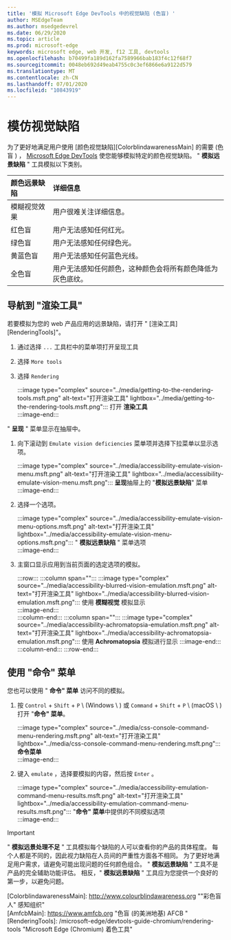 ```yaml
---
title: '模拟 Microsoft Edge DevTools 中的视觉缺陷 (色盲) '
author: MSEdgeTeam
ms.author: msedgedevrel
ms.date: 06/29/2020
ms.topic: article
ms.prod: microsoft-edge
keywords: microsoft edge, web 开发, f12 工具, devtools
ms.openlocfilehash: b70499fa189d162fa7589966bab183f4c12f68f7
ms.sourcegitcommit: 0048eb692d49eab4755c0c3ef6866e6a9122d579
ms.translationtype: MT
ms.contentlocale: zh-CN
ms.lasthandoff: 07/01/2020
ms.locfileid: "10843919"
---
```

# 模仿视觉缺陷

为了更好地满足用户使用 [颜色视觉缺陷][ColorblindawarenessMain] 的需要 (色盲 ) ， [Microsoft Edge DevTools][MicrosoftEdgeDevTools] 使您能够模拟特定的颜色视觉缺陷。  " **模拟远景缺陷** " 工具模拟以下类别。  

| 颜色远景缺陷 | 详细信息 |  
|:--- |:--- |  
| 模糊视觉效果 | 用户很难关注详细信息。 |   
| 红色盲 | 用户无法感知任何红光。 |  
| 绿色盲 | 用户无法感知任何绿色光。 |  
| 黄蓝色盲 | 用户无法感知任何蓝色光线。 |  
| 全色盲 | 用户无法感知任何颜色，这种颜色会将所有颜色降低为灰色底纹。 |  

## 导航到 "渲染工具"  

若要模拟为您的 web 产品应用的远景缺陷，请打开 " [渲染工具][RenderingTools]"。  

1.  通过选择 `...` 工具栏中的菜单项打开呈现工具  
1.  选择 `More tools`  
1.  选择 `Rendering`  
    
    :::image type="complex" source="../media/getting-to-the-rendering-tools.msft.png" alt-text="打开渲染工具" lightbox="../media/getting-to-the-rendering-tools.msft.png":::
       打开 **渲染工具**  
    :::image-end:::  

" **呈现** " 菜单显示在抽屉中。  

1.  向下滚动到 `Emulate vision deficiencies` 菜单项并选择下拉菜单以显示选项。  
    
    :::image type="complex" source="../media/accessibility-emulate-vision-menu.msft.png" alt-text="打开渲染工具" lightbox="../media/accessibility-emulate-vision-menu.msft.png":::
       **呈现**抽屉上的 "**模拟远景缺陷**" 菜单  
    :::image-end:::  
    
1.  选择一个选项。  
    
    :::image type="complex" source="../media/accessibility-emulate-vision-menu-options.msft.png" alt-text="打开渲染工具" lightbox="../media/accessibility-emulate-vision-menu-options.msft.png":::
       " **模拟远景缺陷** " 菜单选项  
    :::image-end:::  
    
1.  主窗口显示应用到当前页面的选定选项的模拟。  
    
    :::row:::
       :::column span="":::
          :::image type="complex" source="../media/accessibility-blurred-vision-emulation.msft.png" alt-text="打开渲染工具" lightbox="../media/accessibility-blurred-vision-emulation.msft.png":::
             使用 **模糊视觉** 模拟显示  
          :::image-end:::  
       :::column-end:::
       :::column span="":::
          :::image type="complex" source="../media/accessibility-achromatopsia-emulation.msft.png" alt-text="打开渲染工具" lightbox="../media/accessibility-achromatopsia-emulation.msft.png":::
             使用 **Achromatopsia** 模拟进行显示 :::image-end:::  
       :::column-end:::
    :::row-end:::
    
## 使用 "命令" 菜单  

您也可以使用 " **命令" 菜单** 访问不同的模拟。  

1.  按 `Control` + `Shift` + `P` \ (Windows \ ) 或 `Command` + `Shift` + `P` \ (macOS \ ) 打开 "**命令" 菜单**。  
    
    :::image type="complex" source="../media/css-console-command-menu-rendering.msft.png" alt-text="打开渲染工具" lightbox="../media/css-console-command-menu-rendering.msft.png":::
       **命令菜单**  
    :::image-end:::  
    
1.  键入 `emulate` ，选择要模拟的内容，然后按 `Enter` 。  
    
    :::image type="complex" source="../media/accessibility-emulation-command-menu-results.msft.png" alt-text="打开渲染工具" lightbox="../media/accessibility-emulation-command-menu-results.msft.png":::
       "**命令" 菜单**中提供的不同模拟选项  
    :::image-end:::  
    
> [!IMPORTANT]
> " **模拟远景处理不足** " 工具模拟每个缺陷的人可以查看你的产品的具体程度。  每个人都是不同的，因此视力缺陷在人员间的严重性方面各不相同。  为了更好地满足用户需求，请避免可能出现问题的任何颜色组合。  " **模拟远景缺陷** " 工具不是产品的完全辅助功能评估。  相反，" **模拟远景缺陷** " 工具应为您提供一个良好的第一步，以避免问题。  

<!-- links -->  

[MicrosoftEdgeDevTools]: /microsoft-edge/devtools-guide-chromium "Microsoft Edge (Chromium) 开发人员工具"  
[ColorblindawarenessMain]: http://www.colourblindawareness.org ""彩色盲人" 感知组织"  
[AmfcbMain]: https://www.amfcb.org "色盲 (的美洲地基) AFCB "  
[RenderingTools]: /microsoft-edge/devtools-guide-chromium/rendering-tools "Microsoft Edge (Chromium) 着色工具"  
